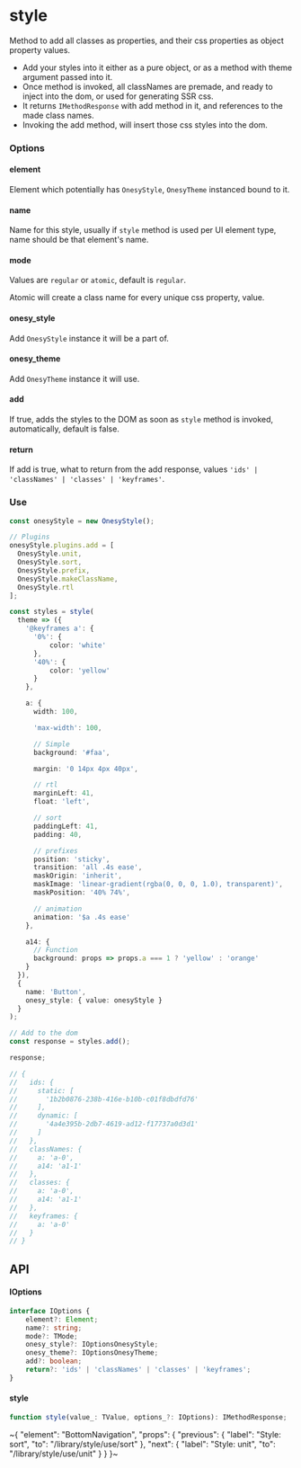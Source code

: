 
# style

Method to add all classes as properties, and their css properties as object property values.

- Add your styles into it either as a pure object, or as a method with theme argument passed into it.
- Once method is invoked, all classNames are premade, and ready to inject into the dom, or used for generating SSR css.
- It returns `IMethodResponse` with add method in it, and references to the made class names.
- Invoking the add method, will insert those css styles into the dom.

### Options

#### element

Element which potentially has `OnesyStyle`, `OnesyTheme` instanced bound to it.

#### name

Name for this style, usually if `style` method is used per UI element type, name should be that element's name.

#### mode

Values are `regular` or `atomic`, default is `regular`.

Atomic will create a class name for every unique css property, value.

#### onesy\_style

Add `OnesyStyle` instance it will be a part of.

#### onesy\_theme

Add `OnesyTheme` instance it will use.

#### add

If true, adds the styles to the DOM as soon as `style` method is invoked, automatically, default is false.

#### return

If add is true, what to return from the add response, values `'ids' | 'classNames' | 'classes' | 'keyframes'`.

### Use

```ts
const onesyStyle = new OnesyStyle();

// Plugins
onesyStyle.plugins.add = [
  OnesyStyle.unit,
  OnesyStyle.sort,
  OnesyStyle.prefix,
  OnesyStyle.makeClassName,
  OnesyStyle.rtl
];

const styles = style(
  theme => ({
    '@keyframes a': {
      '0%': {
          color: 'white'
      },
      '40%': {
          color: 'yellow'
      }
    },

    a: {
      width: 100,

      'max-width': 100,

      // Simple
      background: '#faa',

      margin: '0 14px 4px 40px',

      // rtl
      marginLeft: 41,
      float: 'left',

      // sort
      paddingLeft: 41,
      padding: 40,

      // prefixes
      position: 'sticky',
      transition: 'all .4s ease',
      maskOrigin: 'inherit',
      maskImage: 'linear-gradient(rgba(0, 0, 0, 1.0), transparent)',
      maskPosition: '40% 74%',

      // animation
      animation: '$a .4s ease'
    },

    a14: {
      // Function
      background: props => props.a === 1 ? 'yellow' : 'orange'
    }
  }),
  {
    name: 'Button',
    onesy_style: { value: onesyStyle }
  }
);

// Add to the dom
const response = styles.add();

response;

// {
//   ids: {
//     static: [
//       '1b2b0876-238b-416e-b10b-c01f8dbdfd76'
//     ],
//     dynamic: [
//       '4a4e395b-2db7-4619-ad12-f17737a0d3d1'
//     ]
//   },
//   classNames: {
//     a: 'a-0',
//     a14: 'a1-1'
//   },
//   classes: {
//     a: 'a-0',
//     a14: 'a1-1'
//   },
//   keyframes: {
//     a: 'a-0'
//   }
// }
```

## API

#### IOptions

```ts
interface IOptions {
    element?: Element;
    name?: string;
    mode?: TMode;
    onesy_style?: IOptionsOnesyStyle;
    onesy_theme?: IOptionsOnesyTheme;
    add?: boolean;
    return?: 'ids' | 'classNames' | 'classes' | 'keyframes';
}
```

#### style

```ts
function style(value_: TValue, options_?: IOptions): IMethodResponse;
```


~{
  "element": "BottomNavigation",
  "props": {
    "previous": {
      "label": "Style: sort",
      "to": "/library/style/use/sort"
    },
    "next": {
      "label": "Style: unit",
      "to": "/library/style/use/unit"
    }
  }
}~
